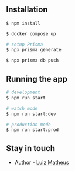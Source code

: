 ## Installation

```bash
$ npm install

$ docker compose up

# setup Prisma
$ npx prisma generate

$ npx prisma db push
```

## Running the app

```bash
# development
$ npm run start

# watch mode
$ npm run start:dev

# production mode
$ npm run start:prod
```

## Stay in touch

- Author - [Luiz Matheus](https://github.com/luizmatheus11)


